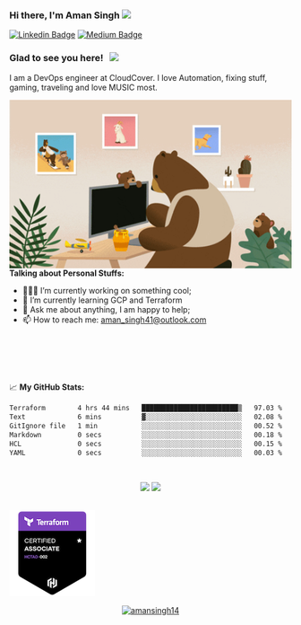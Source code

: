 ### Hi there, I'm <a target="_blank">Aman Singh</a> <img src="https://media.giphy.com/media/hvRJCLFzcasrR4ia7z/giphy.gif" width="25px">

[![Linkedin Badge](https://img.shields.io/badge/-LinkedIn-0e76a8?style=flat-square&logo=Linkedin&logoColor=white)](https://linkedin.com/in/akingsukh)
[![Medium Badge](https://img.shields.io/badge/medium-%2312100E.svg?&style=for-square&logo=medium&logoColor=white)](https://akingsukh.medium.com/)

### Glad to see you here! &nbsp; ![](https://visitor-badge.glitch.me/badge?page_id=amansingh14:amansingh14)

I am a DevOps engineer at CloudCover. I love Automation, fixing stuff, gaming, traveling and love MUSIC most.

<img align="right" alt="GIF" src="https://github.com/amansingh14/amansingh14/blob/4061a4d97a88b4998320ed9b2d63d33ffd1b9d87/giphy.gif" width="550" height="300" />
  

**Talking about Personal Stuffs:**

- 👨🏻‍💻 I’m currently working on something cool;
- 🚀 I’m currently learning GCP and Terraform 
- 💬 Ask me about anything, I am happy to help;
- 📫 How to reach me: aman_singh41@outlook.com

</br>
</br>
</br>
</br>

📈 **My GitHub Stats:**
<!--START_SECTION:waka-->

```text
Terraform        4 hrs 44 mins   ████████████████████████▒   97.03 %
Text             6 mins          ▓░░░░░░░░░░░░░░░░░░░░░░░░   02.08 %
GitIgnore file   1 min           ░░░░░░░░░░░░░░░░░░░░░░░░░   00.52 %
Markdown         0 secs          ░░░░░░░░░░░░░░░░░░░░░░░░░   00.18 %
HCL              0 secs          ░░░░░░░░░░░░░░░░░░░░░░░░░   00.15 %
YAML             0 secs          ░░░░░░░░░░░░░░░░░░░░░░░░░   00.03 %
```

<!--END_SECTION:waka-->
<br>
<p align="center">
  <img height="180em" src="https://github-readme-stats.vercel.app/api?username=amansingh14&show_icons=true&hide_border=false&&count_private=true&include_all_commits=true&theme=radical" />
  <img height="180em" src="https://github-readme-stats.vercel.app/api/top-langs/?username=amansingh14&show_icons=true&hide_border=false&layout=compact&langs_count=10&theme=radical"/>
</p>
</br>
<img src="./hashicorp-certified-terraform-associate.png"/>
</br>
<p align="center"> <a href="https://github.com/ryo-ma/github-profile-trophy"><img src="https://github-profile-trophy.vercel.app/?username=amansingh14" alt="amansingh14" /></a> </p>
